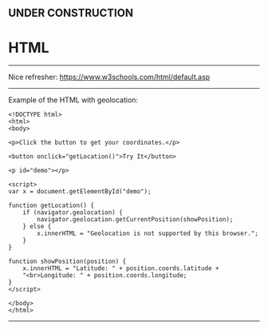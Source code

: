 
## UNDER CONSTRUCTION

# HTML

---

Nice refresher:
https://www.w3schools.com/html/default.asp

---

Example of the HTML with geolocation:

    <!DOCTYPE html>
    <html>
    <body>
    
    <p>Click the button to get your coordinates.</p>
    
    <button onclick="getLocation()">Try It</button>
    
    <p id="demo"></p>
    
    <script>
    var x = document.getElementById("demo");
    
    function getLocation() {
        if (navigator.geolocation) {
            navigator.geolocation.getCurrentPosition(showPosition);
        } else { 
            x.innerHTML = "Geolocation is not supported by this browser.";
        }
    }
    
    function showPosition(position) {
        x.innerHTML = "Latitude: " + position.coords.latitude + 
        "<br>Longitude: " + position.coords.longitude;
    }
    </script>
    
    </body>
    </html>

---
